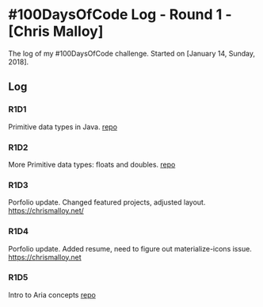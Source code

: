 # #100DaysOfCode Log - Round 1 - [Chris Malloy]

The log of my #100DaysOfCode challenge. Started on [January 14, Sunday, 2018].

## Log

### R1D1 
Primitive data types in Java. [repo](https://github.com/chris-malloy/java101)

### R1D2
More Primitive data types: floats and doubles. [repo](https://github.com/chris-malloy/java101)

### R1D3
Porfolio update. Changed featured projects, adjusted layout. https://chrismalloy.net/

### R1D4
Porfolio update. Added resume, need to figure out materialize-icons issue. https://chrismalloy.net

### R1D5
Intro to Aria concepts [repo](https://github.com/chris-malloy/aria101)

